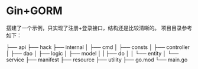 # Gin+GORM
搭建了一个示例，只实现了注册+登录接口，结构还是比较清晰的。
项目目录参考如下：

├── api
├── hack
├── internal
│   ├── cmd
│   ├── consts
│   ├── controller
│   ├── dao
│   ├── logic
│   ├── model
│   |   ├── do
│   │   └── entity
│   └── service
├── manifest
├── resource
├── utility
├── go.mod
└── main.go
